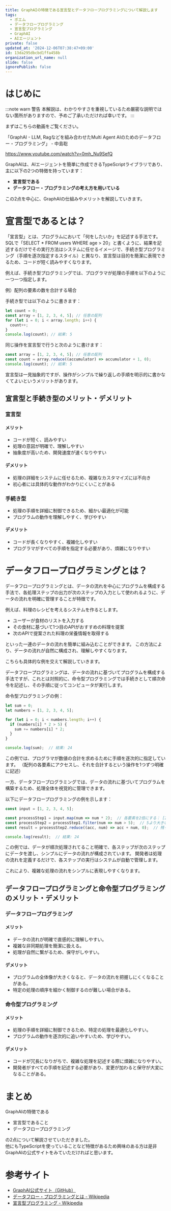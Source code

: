 ```yaml
---
title: GraphAIの特徴である宣言型とデータフロープログラミングについて解説します
tags:
  - ポエム
  - データフロープログラミング
  - 宣言型プログラミング
  - GraphAI
  - AIエージェント
private: false
updated_at: '2024-12-06T07:38:47+09:00'
id: 13da295dbcbd1ffa458b
organization_url_name: null
slide: false
ignorePublish: false
---
```

# はじめに

:::note warn
警告
本解説は、わかりやすさを重視しているため厳密な説明ではない箇所がありますので、予めご了承いただければ幸いです。
:::

まずはこちらの動画をご覧ください。

「GraphAI - LLM, Ragなどを組み合わせたMulti Agent AIのためのデータフロー・プログラミング」 - 中島聡

https://www.youtube.com/watch?v=0mh_Nu9SefQ

GraphAIは、AIエージェントを簡単に作成できるTypeScriptライブラリであり、主に以下の2つの特徴を持っています：

- **宣言型である**
- **データフロー・プログラミングの考え方を用いている**

この2点を中心に、GraphAIの仕組みやメリットを解説していきます。

# 宣言型であるとは？

「宣言型」とは、プログラムにおいて「何をしたいか」を記述する手法です。
SQLで「SELECT \* FROM users WHERE age > 20」と書くように、結果を記述するだけでその実行方法はシステムに任せるイメージで、手続き型プログラミング（手順を逐次指定するスタイル）と異なり、宣言型は目的を簡潔に表現できるため、コードが短く読みやすくなります。

例えば、手続き型プログラミングでは、プログラマが処理の手順を以下のように一つ一つ指定します。

例）配列の要素の数を合計する場合

手続き型では以下のように書きます：
```javascript
let count = 0;
const array = [1, 2, 3, 4, 5]; // 任意の配列
for (let i = 0; i < array.length; i++) {
  count++;
}
console.log(count); // 結果: 5
```

同じ操作を宣言型で行うと次のように書けます：
```javascript
const array = [1, 2, 3, 4, 5]; // 任意の配列
const count = array.reduce((accumulator) => accumulator + 1, 0);
console.log(count); // 結果: 5
```

宣言型は一見抽象的ですが、操作がシンプルで繰り返しの手順を明示的に書かなくてよいというメリットがあります。

## 宣言型と手続き型のメリット・デメリット

### 宣言型

#### メリット

- コードが短く、読みやすい
- 処理の意図が明確で、理解しやすい
- 抽象度が高いため、開発速度が速くなりやすい

#### デメリット

- 処理の詳細をシステムに任せるため、複雑なカスタマイズには不向き  
- 初心者には具体的な動作がわかりにくいことがある

### 手続き型

- 処理の手順を詳細に制御できるため、細かい最適化が可能
- プログラムの動作を理解しやすく、学びやすい

#### デメリット

- コードが長くなりやすく、複雑化しやすい
- プログラマがすべての手順を指定する必要があり、煩雑になりやすい


# データフロープログラミングとは？

データフロープログラミングとは、データの流れを中心にプログラムを構成する手法で、各処理ステップの出力が次のステップの入力として使われるように、データの流れを明確に管理することが特徴です。

例えば、料理のレシピを考えるシステムを作るとします。

- ユーザーが食材のリストを入力する
- その食材に基づいて1つ目のAPIがおすすめの料理を提案
- 次のAPIで提案された料理の栄養情報を取得する

といった一連のデータの流れを簡単に組み込むことができます。
この方法により、データの流れが自然に構成され、理解しやすくなります。

こちらも具体的な例を交えて解説していきます。

データフロープログラミングは、データの流れに基づいてプログラムを構成する手法ですが、これとは対照的に、命令型プログラミングでは手続きとして順次命令を記述し、その手順に従ってコンピュータが実行します。


命令型プログラミングの例：
```javascript
let sum = 0;
let numbers = [1, 2, 3, 4, 5];

for (let i = 0; i < numbers.length; i++) {
  if (numbers[i] * 2 > 5) {
    sum += numbers[i] * 2;
  }
}

console.log(sum);  // 結果: 24
```

この例では、プログラマが数値の合計を求めるために手順を逐次的に指定しています。
（配列の各要素にアクセスし、それを合計するという操作を1つずつ明確に記述）

一方、データフロープログラミングでは、データの流れに基づいてプログラムを構築するため、処理全体を視覚的に管理できます。

以下にデータフロープログラミングの例を示します：

```javascript
const input = [1, 2, 3, 4, 5];

const processStep1 = input.map(num => num * 2);  // 各要素を2倍にする： [2, 4, 6, 8, 10]
const processStep2 = processStep1.filter(num => num > 5);  // 5より大きい要素だけを残す： [6, 8, 10]
const result = processStep2.reduce((acc, num) => acc + num, 0);  // 残った要素を合計する

console.log(result);  // 結果: 24
```

この例では、データが順次処理されてること明確で、各ステップが次のステップにデータを渡し、シンプルにデータの流れが構成されています。
開発者は処理の流れを定義するだけで、各ステップの実行はシステムが自動で管理します。

これにより、複雑な処理の流れをシンプルに表現しやすくなります。

## データフロープログラミングと命令型プログラミングのメリット・デメリット

### データフロープログラミング

#### メリット

- データの流れが明確で直感的に理解しやすい。  
- 複雑な非同期処理を簡潔に扱える。  
- 処理が自然に繋がるため、保守がしやすい。 

#### デメリット

- プログラムの全体像が大きくなると、データの流れを把握しにくくなることがある。  
- 特定の処理の順序を細かく制御するのが難しい場合がある。  

### 命令型プログラミング

#### メリット

- 処理の手順を詳細に制御できるため、特定の処理を最適化しやすい。  
- プログラムの動作を逐次的に追いやすいため、学びやすい。 

#### デメリット

- コードが冗長になりがちで、複雑な処理を記述する際に煩雑になりやすい。  
- 開発者がすべての手順を記述する必要があり、変更が加わると保守が大変になることがある。 

# まとめ

GraphAIの特徴である
- 宣言型であること
- データフロープログラミング

の2点について解説させていただきました。  
他にもTypeScriptを使っていることなど特徴があるため興味のある方は是非GraphAIの公式サイトをみていただければと思います。

# 参考サイト

- [GraphAI公式サイト（GitHub）](https://github.com/receptron/graphai)
- [データフロー・プログラミングとは - Wikipedia](https://ja.wikipedia.org/wiki/データフロー・プログラミング)
- [宣言型プログラミング - Wikipedia](https://ja.wikipedia.org/wiki/%E5%AE%A3%E8%A8%80%E5%9E%8B%E3%83%97%E3%83%AD%E3%82%B0%E3%83%A9%E3%83%9F%E3%83%B3%E3%82%B0)
